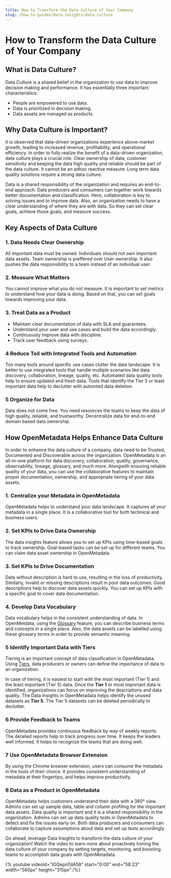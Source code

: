 ```yaml
---
title: How to Transform the Data Culture of Your Company
slug: /how-to-guides/data-insights/data-culture
---
```


# How to Transform the Data Culture of Your Company

## What is Data Culture?

Data Culture is a shared belief in the organization to use data to improve decision making and performance. It has essentially three important characteristics:
- People are empowered to use data. 
- Data is prioritized in decision making. 
- Data assets are managed as products.

## Why Data Culture is Important?

It is observed that data-driven organizations experience above-market growth, leading to increased revenue, profitability, and operational efficiency. In order to fully realize the benefit of a data-driven organization, data culture plays a crucial role. Clear ownership of data, customer sensitivity and keeping the data high quality and reliable should be part of the data culture. It cannot be an adhoc reactive measure. Long term data quality solutions require a strong data culture.

Data is a shared responsibility of the organization and requires an end-to-end approach. Data producers and consumers can together work towards better documentation and classification. Here, collaboration is key to solving issues and to improve data. Also, an organization needs to have a clear understanding of where they are with data. So they can set clear goals, achieve those goals, and measure success.

## Key Aspects of Data Culture

### 1. Data Needs Clear Ownership

All important data must be owned. Individuals should not own important data assets. Team ownership is preffered over User ownership. It also pushes the data responsibility to a team instead of an individual user.

### 2. Measure What Matters

You cannot improve what you do not measure. It is important to set metrics to understand how your data is doing. Based on that, you can set goals towards improving your data.

### 3. Treat Data as a Product

- Maintain clear documentation of data with SLA and guarantees. 
- Understand your user and use cases and build the data accordingly.
- Continuously improve data with discipline.
- Track user feedback using surveys.

### 4 Reduce Toil with Integrated Tools and Automation

Too many tools around specific use cases clutter the data landscape. It is better to use integrated tools that handle multiple scenarios like data discovery, collaboration, lineage, quality, etc. Automated data quality tools help to ensure updated and fresh data. Tools that identify the Tier 5 or least important data help to declutter with automted data deletion.

### 5 Organize for Data

Data does not come free. You need resources the teams to keep the data of high quality, reliable, and trustworthy. Decentralize data for end-to-end domain based data ownership.

## How OpenMetadata Helps Enhance Data Culture
In order to enhance the data culture of a company, data need to be Trusted, Documented and Discoverable across the organization. OpenMetadata is an all-in-one platform for data discovery, collaboration, quality, governance, observability, lineage, glossary, and much more. Alongwith ensuring reliable quality of your data, you can use the collaborative features to maintain proper documentation, ownership, and appropriate tiering of your data assets.

### 1. Centralize your Metadata in OpenMetadata

OpenMetadata helps to understand your data landscape. It captures all your metadata in a single place. It is a collaborative tool for both technical and business users.

### 2. Set KPIs to Drive Data Ownership

The data insights feature allows you to set up KPIs using time-based goals to track ownership. Goal-based tasks can be set up for different teams. You can claim data asset ownership in OpenMetadata.

### 3. Set KPIs to Drive Documentation

Data without description is hard to use, resulting in the loss of productivity. Similarly, invalid or missing descriptions result in poor data outcomes. Good descriptions help to discover data assets quickly. You can set up KPIs with a specific goal to cover data documentation.

### 4. Develop Data Vocabulary

Data vocabulary helps in the consistent understanding of data. In OpenMetdata, using the [Glossary](/how-to-guides/data-governance/glossary) feature, you can describe business terms and concepts in a single place. Also, the data assets can be labelled using these glossary terms in order to provide semantic meaning.

### 5 Identify Important Data with Tiers

Tiering is an important concept of data classification in OpenMetadata. Using [Tiers](/how-to-guides/data-governance/classification/tiers), data producers or owners can define the importance of data to an organization.

In case of tiering, it is easiest to start with the most important (Tier 1) and the least important (Tier 5) data. Once the **Tier 1** or most important data is identified, organizations can focus on improving the descriptions and data quality. The Data Insights in OpenMetadata helps identify the unused datasets as **Tier 5**. The Tier 5 datasets can be deleted periodically to declutter.

### 6 Provide Feedback to Teams

OpenMetadata provides continuous feedback by way of weekly reports.  The detailed reports help to track progress over time. It keeps the leaders well informed. It helps to recognize the teams that are doing well.

### 7 Use OpenMetadata Browser Extension

By using the Chrome browser extension, users can consume the metadata in the tools of their choice. It provides consistent understanding of metadata at their fingertips, and helps improve productivity.

### 8 Data as a Product in OpenMetadata

OpenMetadata helps customers understand their data with a 360° view. Admins can set up sample data, table and column profiling for the important data assets. Data quality is important and it is a shared responsibility in the organization. Admins can set up data quality tests in OpenMetadata to detect and fix the issues early on. Both data producers and consumers can collaborate to capture assumptions about data and set up tests accordingly.

Go ahead, leverage Data Insights to transform the data culture of your organization!
Watch the video to learn more about proactively honing the data culture of your company by setting targets, monitoring, and boosting teams to accomplish data goals with OpenMetadata.

{% youtube videoId="lOQepnTdA58" start="0:00" end="58:23" width="560px" height="315px" /%}